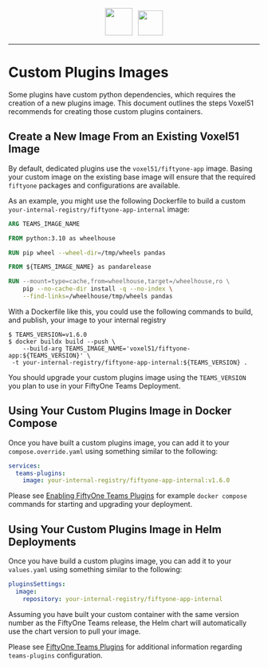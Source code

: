 <!-- markdownlint-disable no-inline-html line-length -->
<!-- markdownlint-disable-next-line first-line-heading -->
<div align="center">
<p align="center">

<img src="https://user-images.githubusercontent.com/25985824/106288517-2422e000-6216-11eb-871d-26ad2e7b1e59.png" height="55px"> &nbsp;
<img src="https://user-images.githubusercontent.com/25985824/106288518-24bb7680-6216-11eb-8f10-60052c519586.png" height="50px">

</p>
</div>
<!-- markdownlint-enable no-inline-html line-length -->

---

# Custom Plugins Images

Some plugins have custom python dependencies, which requires the
creation of a new plugins image.  This document outlines the steps
Voxel51 recommends for creating those custom plugins containers.

## Create a New Image From an Existing Voxel51 Image

By default, dedicated plugins use the `voxel51/fiftyone-app` image.
Basing your custom image on the existing base image will ensure that
the required `fiftyone` packages and configurations are available.

As an example, you might use the following Dockerfile to build a
custom `your-internal-registry/fiftyone-app-internal` image:

```dockerfile
ARG TEAMS_IMAGE_NAME

FROM python:3.10 as wheelhouse

RUN pip wheel --wheel-dir=/tmp/wheels pandas

FROM ${TEAMS_IMAGE_NAME} as pandarelease

RUN --mount=type=cache,from=wheelhouse,target=/wheelhouse,ro \
    pip --no-cache-dir install -q --no-index \
    --find-links=/wheelhouse/tmp/wheels pandas
```

With a Dockerfile like this, you could use the following commands to
build, and publish, your image to your internal registry

```shell
$ TEAMS_VERSION=v1.6.0
$ docker buildx build --push \
    --build-arg TEAMS_IMAGE_NAME='voxel51/fiftyone-app:${TEAMS_VERSION}' \
 -t your-internal-registry/fiftyone-app-internal:${TEAMS_VERSION} .
```

You should upgrade your custom plugins image using the `TEAMS_VERSION`
you plan to use in your FiftyOne Teams Deployment.

## Using Your Custom Plugins Image in Docker Compose

Once you have built a custom plugins image, you can add it to your
`compose.override.yaml` using something similar to the following:

```yaml
services:
  teams-plugins:
    image: your-internal-registry/fiftyone-app-internal:v1.6.0
```

Please see
[Enabling FiftyOne Teams Plugins](docker/README.md#enabling-fiftyone-teams-plugins)
for example `docker compose` commands for starting and upgrading your
deployment.

## Using Your Custom Plugins Image in Helm Deployments

Once you have build a custom plugins image, you can add it to your
`values.yaml` using something similar to the following:

```yaml
pluginsSettings:
  image:
    repository: your-internal-registry/fiftyone-app-internal
```

Assuming you have built your custom container with the same version
number as the FiftyOne Teams release, the Helm chart will
automatically use the chart version to pull your image.

Please see
[FiftyOne Teams Plugins](helm/README.md#fiftyone-teams-plugins)
for additional information regarding `teams-plugins` configuration.
